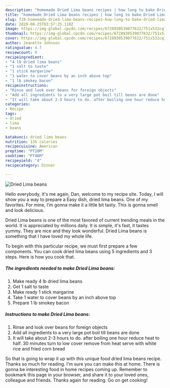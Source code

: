 ```yaml
---
description: "homemade Dried Lima beans recipes | how long to bake Dried Lima beans"
title: "homemade Dried Lima beans recipes | how long to bake Dried Lima beans"
slug: 729-homemade-dried-lima-beans-recipes-how-long-to-bake-dried-lima-beans
date: 2020-08-25T03:57:25.110Z
image: https://img-global.cpcdn.com/recipes/6728930539077632/751x532cq70/dried-lima-beans-recipe-main-photo.jpg
thumbnail: https://img-global.cpcdn.com/recipes/6728930539077632/751x532cq70/dried-lima-beans-recipe-main-photo.jpg
cover: https://img-global.cpcdn.com/recipes/6728930539077632/751x532cq70/dried-lima-beans-recipe-main-photo.jpg
author: Jeanette Johnson
ratingvalue: 4.7
reviewcount: 9
recipeingredient:
- "4 lb dried lima beans"
- "1 salt to taste"
- "1 stick margarine"
- "1 water to cover beans by an inch above top"
- "1 lb smokey bacon"
recipeinstructions:
- "Rinse and look over beans for foreign objects"
- "Add all ingredients to a very large pot boil till beans are done"
- "It will take about 2-3 hours to do. after boiling one hour reduce heat to half. 30 minutes turn to low cover remove from heat serve with white rice and fried corn bread"
categories:
- Recipe
tags:
- dried
- lima
- beans

katakunci: dried lima beans 
nutrition: 135 calories
recipecuisine: American
preptime: "PT28M"
cooktime: "PT46M"
recipeyield: "4"
recipecategory: Dinner

---
```



![Dried Lima beans](https://img-global.cpcdn.com/recipes/6728930539077632/751x532cq70/dried-lima-beans-recipe-main-photo.jpg)

Hello everybody, it's me again, Dan, welcome to my recipe site. Today, I will show you a way to prepare a Easy dish, dried lima beans. One of my favorites. For mine, I'm gonna make it a little bit tasty. This is gonna smell and look delicious.



Dried Lima beans is one of the most favored of current trending meals in the world. It is appreciated by millions daily. It is simple, it's fast, it tastes yummy. They are nice and they look wonderful. Dried Lima beans is something that I have loved my whole life.


To begin with this particular recipe, we must first prepare a few components. You can cook dried lima beans using 5 ingredients and 3 steps. Here is how you cook that.

<!--inarticleads1-->

##### The ingredients needed to make Dried Lima beans:

1. Make ready 4 lb dried lima beans
1. Get 1 salt to taste
1. Make ready 1 stick margarine
1. Take 1 water to cover beans by an inch above top
1. Prepare 1 lb smokey bacon




<!--inarticleads2-->

##### Instructions to make Dried Lima beans:

1. Rinse and look over beans for foreign objects
1. Add all ingredients to a very large pot boil till beans are done
1. It will take about 2-3 hours to do. after boiling one hour reduce heat to half. 30 minutes turn to low cover remove from heat serve with white rice and fried corn bread




So that is going to wrap it up with this unique food dried lima beans recipe. Thanks so much for reading. I'm sure you can make this at home. There is gonna be interesting food in home recipes coming up. Remember to bookmark this page in your browser, and share it to your loved ones, colleague and friends. Thanks again for reading. Go on get cooking!
